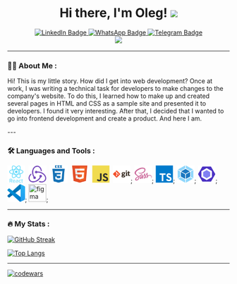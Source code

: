 <h1 align="center">Hi there, I'm Oleg!</a> 
<img src="https://github.com/blackcater/blackcater/raw/main/images/Hi.gif" height="32"/></h1>

<div id="badges" align="center">
  <a href="[linkedin](https://www.linkedin.com/)">
    <img src="https://img.shields.io/badge/LinkedIn-blue?style=for-the-badge&logo=linkedin&logoColor=white" alt="LinkedIn Badge"/>
  </a>
  <a href="[WhatsApp](https://wa.me/79819512581)">
     <img src="https://img.shields.io/badge/WhatsApp-green?logo=WhatsApp&logoColor=white&style=for-the-badge" alt="WhatsApp Badge"/>
  </a>
  <a href="[Telegram](https://t.me/olvsivkov)">
    <img src="https://img.shields.io/badge/telegram-blue?logo=Telegram&logoColor=white&style=for-the-badge" alt="Telegram Badge"/>
  </a>
</div>
<div id="badges" align="center">
  <img src="https://komarev.com/ghpvc/?username=olvsivkov&color=brightgreen"/>
</div>

---

### :man_technologist: About Me :
<div>
  <p>
Hi! This is my little story. How did I get into web development? Once at work, I was writing a technical task for developers to make changes to the company's website. To do this, I learned how to make up and created several pages in HTML and CSS as a sample site and presented it to developers. I found it very interesting. After that, I decided that I wanted to go into frontend development and create a product. And here I am.
  </p>
</div>
---

### :hammer_and_wrench: Languages and Tools :

<div>
  <img src="https://github.com/devicons/devicon/blob/master/icons/react/react-original-wordmark.svg" title="React" alt="React" width="40" height="40"/>&nbsp;
  <img src="https://github.com/devicons/devicon/blob/master/icons/redux/redux-original.svg" title="Redux" alt="Redux " width="40" height="40"/>&nbsp;
  <img src="https://github.com/devicons/devicon/blob/master/icons/css3/css3-plain-wordmark.svg"  title="CSS3" alt="CSS" width="40" height="40"/>&nbsp;
  <img src="https://github.com/devicons/devicon/blob/master/icons/html5/html5-original.svg" title="HTML5" alt="HTML" width="40" height="40"/>&nbsp;
  <img src="https://github.com/devicons/devicon/blob/master/icons/javascript/javascript-original.svg" title="JavaScript" alt="JavaScript" width="40" height="40"/>&nbsp;
  <img src="https://github.com/devicons/devicon/blob/master/icons/git/git-original-wordmark.svg" title="Git" **alt="Git" width="40" height="40"/>;
  <img src="https://github.com/devicons/devicon/blob/master/icons/sass/sass-original.svg" title="Sass" **alt="Sass" width="40" height="40"/>;
  <img src="https://github.com/devicons/devicon/blob/master/icons/typescript/typescript-original.svg" title="typescript" **alt="typescript" width="40" height="40"/>;
  <img src="https://github.com/devicons/devicon/blob/master/icons/webpack/webpack-original.svg" title="webpack" **alt="webpack" width="40" height="40"/>;
  <img src="https://github.com/devicons/devicon/blob/master/icons/eslint/eslint-original.svg" title="eslint" **alt="eslint" width="40" height="40"/>;
  <img src="https://github.com/devicons/devicon/blob/master/icons/vscode/vscode-original.svg" title="vscode" **alt="vscode" width="40" height="40"/>;
  <img src="https://github.com/devicons/devicon/blob/master/icons/vscode/figma/figma-original.svg" title="figma" **alt="figma" width="40" height="40"/>;
</div>

---

### :fire: My Stats :
[![GitHub Streak](http://github-readme-streak-stats.herokuapp.com?user=olvsivkov&theme=dark&background=000000)](https://git.io/streak-stats)

[![Top Langs](https://github-readme-stats.vercel.app/api/top-langs/?username=olvsivkov&layout=compact&theme=vision-friendly-dark)](https://github.com/anuraghazra/github-readme-stats)

---

[![codewars](https://www.codewars.com/users/olvsivkov/badges/large)](https://www.codewars.com/users/olvsivkov)   

<!--
**olvsivkov/olvsivkov** is a ✨ _special_ ✨ repository because its `README.md` (this file) appears on your GitHub profile.

Here are some ideas to get you started:

- 🔭 I’m currently working on ...
- 🌱 I’m currently learning ...
- 👯 I’m looking to collaborate on ...
- 🤔 I’m looking for help with ...
- 💬 Ask me about ...
- 📫 How to reach me: ...
- 😄 Pronouns: ...
- ⚡ Fun fact: ...
-->
